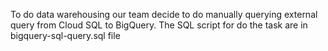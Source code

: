 To do data warehousing our team decide to do manually querying external query from Cloud SQL to BigQuery. The SQL script for do the task are in bigquery-sql-query.sql file
